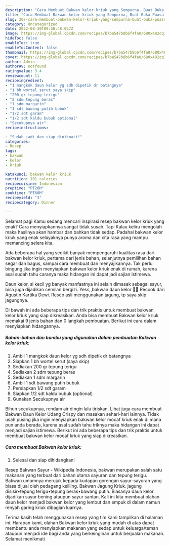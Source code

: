```yaml
---
description: "Cara Membuat Bakwan kelor kriuk yang Sempurna, Buat Buka Puasa Sempurna"
title: "Cara Membuat Bakwan kelor kriuk yang Sempurna, Buat Buka Puasa Sempurna"
slug: 307-cara-membuat-bakwan-kelor-kriuk-yang-sempurna-buat-buka-puasa-sempurna
category: Uncategorized
date: 2022-08-30T09:50:48.057Z
image: https://img-global.cpcdn.com/recipes/b7ba547b8b6f4fa0/680x482cq70/bakwan-kelor-kriuk-foto-resep-utama.jpg
hideToc: false
enableToc: true
enableTocContent: false
thumbnail: https://img-global.cpcdn.com/recipes/b7ba547b8b6f4fa0/680x482cq70/bakwan-kelor-kriuk-foto-resep-utama.jpg
cover: https://img-global.cpcdn.com/recipes/b7ba547b8b6f4fa0/680x482cq70/bakwan-kelor-kriuk-foto-resep-utama.jpg
author: Admin
authorAv: notfound
ratingvalue: 3.4
reviewcount: 11
recipeingredient:
- "1 mangkok daun kelor yg sdh dipetik dr batangnya"
- "1 bh wortel serut saya skip"
- "200 gr tepung terigu"
- "2 sdm tepung beras"
- "1 sdm margarin"
- "1 sdt bawang putih bubuk"
- "1/2 sdt garam"
- "1/2 sdt kaldu bubuk optional"
- "Secukupnya air"
recipeinstructions:

- "Sudah jadi dan siap dinikmati!"
categories:
- Resep
tags:
- bakwan
- kelor
- kriuk

katakunci: bakwan kelor kriuk 
nutrition: 101 calories
recipecuisine: Indonesian
preptime: "PT26M"
cooktime: "PT60M"
recipeyield: "3"
recipecategory: Dinner

---
```



Selamat pagi Kamu sedang mencari inspirasi resep bakwan kelor kriuk yang enak? Cara menyiapkannya sangat tidak susah. Tapi Kalau keliru mengolah maka hasilnya akan hambar dan bahkan tidak sedap. Padahal bakwan kelor kriuk yang enak selayaknya punya aroma dan cita rasa yang mampu memancing selera kita.


Ada beberapa hal yang sedikit banyak mempengaruhi kualitas rasa dari bakwan kelor kriuk, pertama dari jenis bahan, selanjutnya pemilihan bahan segar dan bagus, sampai cara membuat dan menyajikannya. Tak perlu bingung jika ingin menyiapkan bakwan kelor kriuk enak di rumah, karena asal sudah tahu caranya maka hidangan ini dapat jadi sajian istimewa.

Daun kelor, si kecil yg banyak manfaatnya ini selain dimasak sebagai sayur, bisa juga dijadikan cemilan bergizi. Yess,,bakwan daun kelor 💚💚 Recook dari Agustin Kartika Dewi. Resep asli menggunakan jagung, tp saya skip jagungnya.


Di bawah ini ada beberapa tips dan trik praktis untuk membuat bakwan kelor kriuk yang siap dikreasikan. Anda bisa membuat Bakwan kelor kriuk memakai 9 jenis bahan dan 0 langkah pembuatan. Berikut ini cara dalam menyiapkan hidangannya.

<!--inarticleads1-->

##### Bahan-bahan dan bumbu yang digunakan dalam pembuatan Bakwan kelor kriuk:

1. Ambil 1 mangkok daun kelor yg sdh dipetik dr batangnya
1. Siapkan 1 bh wortel serut (saya skip)
1. Sediakan 200 gr tepung terigu
1. Sediakan 2 sdm tepung beras
1. Sediakan 1 sdm margarin
1. Ambil 1 sdt bawang putih bubuk
1. Persiapkan 1/2 sdt garam
1. Siapkan 1/2 sdt kaldu bubuk (optional)
1. Gunakan Secukupnya air


Bihun secukupnya, rendam air dingin lalu tiriskan. Lihat juga cara membuat Bakwan Daun Kelor Udang Crispy dan masakan sehari-hari lainnya. Tidak usah pusing jika ingin menyiapkan bakwan kelor mocaf kriuk enak di mana pun anda berada, karena asal sudah tahu triknya maka hidangan ini dapat menjadi sajian istimewa. Berikut ini ada beberapa tips dan trik praktis untuk membuat bakwan kelor mocaf kriuk yang siap dikreasikan. 

<!--inarticleads2-->

##### Cara membuat Bakwan kelor kriuk:


1. Selesai dan siap dihidangkan!

Resep Bakwan Sayur - Wikipedia Indonesia, bakwan merupakan salah satu makanan yang terbuat dari bahan utama sayuran dan tepung terigu. Bakwan umumnya merujuk kepada kudapan gorengan sayur-sayuran yang biasa dijual oleh pedagang keliling. Bakwan Jagung Kriuk. jagung disisir•tepung terigu•tepung beras•bawang putih. Biasanya daun kelor dijadikan sayur bening ataupun sayur santan. Kali ini kita membuat olahan daun kelor menjadi bakwan kelor yang lembut dan empuk di dalam namun renyah garing kriuk dibagian luarnya. 

Terima kasih telah menggunakan resep yang tim kami tampilkan di halaman ini. Harapan kami, olahan Bakwan kelor kriuk yang mudah di atas dapat membantu anda menyiapkan makanan yang sedap untuk keluarga/teman ataupun menjadi ide bagi anda yang berkeinginan untuk berjualan makanan. Selamat menikmati
